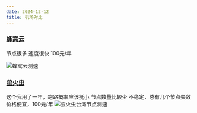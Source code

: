 ```yaml
---
date: 2024-12-12
title: 机场对比
---
```

### [蜂窝云](https://api.fwcloud.life/auth/register?code=159JLS)

节点很多
速度很快
100元/年

![蜂窝云测速](../imgs/蜂窝云测速.png)

### [萤火虫](https://yhc66.me/)

这个我用了一年，跑路概率应该挺小
节点数量比较少
不稳定，总有几个节点失效
价格便宜，100元/年
![萤火虫台湾节点测速](../imgs/萤火虫台湾节点测速.png)
